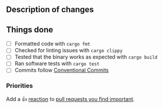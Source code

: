 ## Description of changes

<!-- A short description of what this pull request does. -->

## Things done

<!-- Please check what applies. Note that these are not hard requirements but merely serve as information for reviewers. -->

- [ ] Formatted code with `cargo fmt`
- [ ] Checked for linting issues with `cargo clippy`
- [ ] Tested that the binary works as expected with `cargo build`
- [ ] Ran software tests with `cargo test`
- [ ] Commits follow [Conventional Commits](https://www.conventionalcommits.org/en/v1.0.0/)

### Priorities

Add a :+1: [reaction] to [pull requests you find important].

[reaction]: https://github.blog/2016-03-10-add-reactions-to-pull-requests-issues-and-comments/
[pull requests you find important]: https://github.com/donovanglover/hyprdim/pulls?q=is%3Aopen+sort%3Areactions-%2B1-desc
